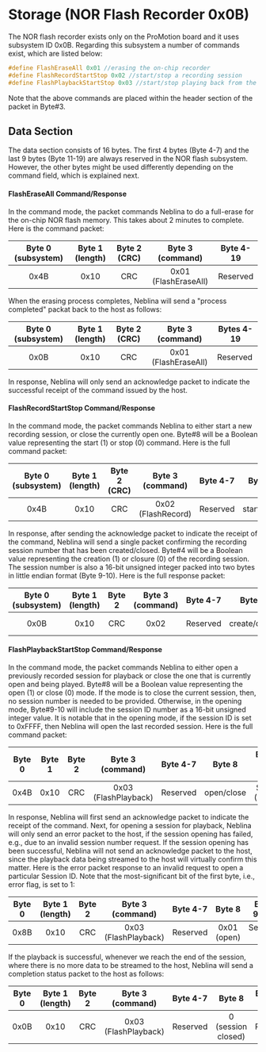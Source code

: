 # Storage (NOR Flash Recorder 0x0B)

The NOR flash recorder exists only on the ProMotion board and it uses subsystem ID 0x0B. Regarding this subsystem a number of commands exist, which are listed below:

```c 
#define FlashEraseAll 0x01 //erasing the on-chip recorder
#define FlashRecordStartStop 0x02 //start/stop a recording session
#define FlashPlaybackStartStop 0x03 //start/stop playing back from the recorder
```

Note that the above commands are placed within the header section of the packet in Byte#3.

## Data Section
The data section consists of 16 bytes. The first 4 bytes (Byte 4-7) and the last 9 bytes (Byte 11-19) are always reserved in the NOR flash subsystem. However, the other bytes might be used differently depending on the command field, which is explained next.

#### FlashEraseAll Command/Response
In the command mode, the packet commands Neblina to do a full-erase for the on-chip NOR flash memory. This takes about 2 minutes to complete. Here is the command packet:

| Byte 0 (subsystem) | Byte 1 (length) | Byte 2 (CRC) |  Byte 3 (command)  |Byte 4-19|
|:------------------:|:---------------:|:------------:|:------------------:|:-------:|
|        0x4B        |       0x10      |      CRC     |0x01 (FlashEraseAll)|Reserved |

When the erasing process completes, Neblina will send a "process completed" packat back to the host as follows:

| Byte 0 (subsystem) | Byte 1 (length) | Byte 2 (CRC) |  Byte 3 (command)  | Bytes 4-19 |
|:------------------:|:---------------:|:------------:|:------------------:|------------|
|        0x0B        |       0x10      |      CRC     |0x01 (FlashEraseAll)|  Reserved  |

In response, Neblina will only send an acknowledge packet to indicate the successful receipt of the command issued by the host.

#### FlashRecordStartStop Command/Response
In the command mode, the packet commands Neblina to either start a new recording session, or close the currently open one. Byte#8 will be a Boolean value representing the start (1) or stop (0) command. Here is the full command packet:

| Byte 0 (subsystem) | Byte 1 (length) | Byte 2 (CRC) | Byte 3 (command) |Byte 4-7|  Byte 8  | Bytes 9-19 |
|:------------------:|:---------------:|:------------:|:----------------:|:------:|:--------:|------------|
|        0x4B        |       0x10      |      CRC     |0x02 (FlashRecord)|Reserved|start/stop|  Reserved  |

In response, after sending the acknowledge packet to indicate the receipt of the command, Neblina will send a single packet confirming the recording session number that has been created/closed. Byte#4 will be a Boolean value representing the creation (1) or closure (0) of the recording session. The session number is also a 16-bit unsigned integer packed into two bytes in little endian format (Byte 9-10). Here is the full response packet:

|Byte 0 (subsystem)|Byte 1 (length)|Byte 2|Byte 3 (command)| Byte 4-7 |   Byte 8   |Byte 9-10 |Bytes 11-19|
|:----------------:|:-------------:|:----:|:--------------:|:--------:|:----------:|:--------:|:---------:|
|       0x0B       |      0x10     | CRC  |      0x02      | Reserved |create/close|Session ID|  Reserved |

#### FlashPlaybackStartStop Command/Response
In the command mode, the packet commands Neblina to either open a previously recorded session for playback or close the one that is currently open and being played. Byte#8 will be a Boolean value representing the open (1) or close (0) mode. If the mode is to close the current session, then, no session number is needed to be provided. Otherwise, in the opening mode, Byte#9-10 will include the session ID number as a 16-bit unsigned integer value. It is notable that in the opening mode, if the session ID is set to 0xFFFF, then Neblina will open the last recorded session. Here is the full command packet:

| Byte 0 | Byte 1 |Byte 2|  Byte 3 (command)  |Byte 4-7|  Byte 8  |Byte 9-10 (open mode)|Bytes 11-19|
|:------:|:------:|:----:|:------------------:|:------:|:--------:|:-------------------:|:---------:|
|  0x4B  |  0x10  | CRC  |0x03 (FlashPlayback)|Reserved|open/close|Session ID (Byte#8=1)| Reserved  |

In response, Neblina will first send an acknowledge packet to indicate the receipt of the command. Next, for opening a session for playback, Neblina will only send an error packet to the host, if the session opening has failed, e.g., due to an invalid session number request. If the session opening has been successful, Neblina will not send an acknowledge packet to the host, since the playback data being streamed to the host will virtually confirm this matter. Here is the error packet response to an invalid request to open a particular Session ID. Note that the most-significant bit of the first byte, i.e., error flag, is set to 1:

| Byte 0 | Byte 1 (length) |Byte 2|  Byte 3 (command)  |Byte 4-7|   Byte 8  |Byte 9-10 |Bytes 11-19|
|:------:|:---------------:|:----:|:------------------:|:------:|:---------:|:--------:|:---------:|
|  0x8B  |       0x10      | CRC  |0x03 (FlashPlayback)|Reserved|0x01 (open)|Session ID| Reserved |

If the playback is successful, whenever we reach the end of the session, where there is no more data to be streamed to the host, Neblina will send a completion status packet to the host as follows:

| Byte 0 | Byte 1 (length) |Byte 2|  Byte 3 (command)  |Byte 4-7|      Byte 8      | Bytes 9-19 |
|:------:|:---------------:|:----:|:------------------:|:------:|:----------------:|:----------:|
|  0x0B  |       0x10      | CRC  |0x03 (FlashPlayback)|Reserved|0 (session closed)|  Reserved  |
